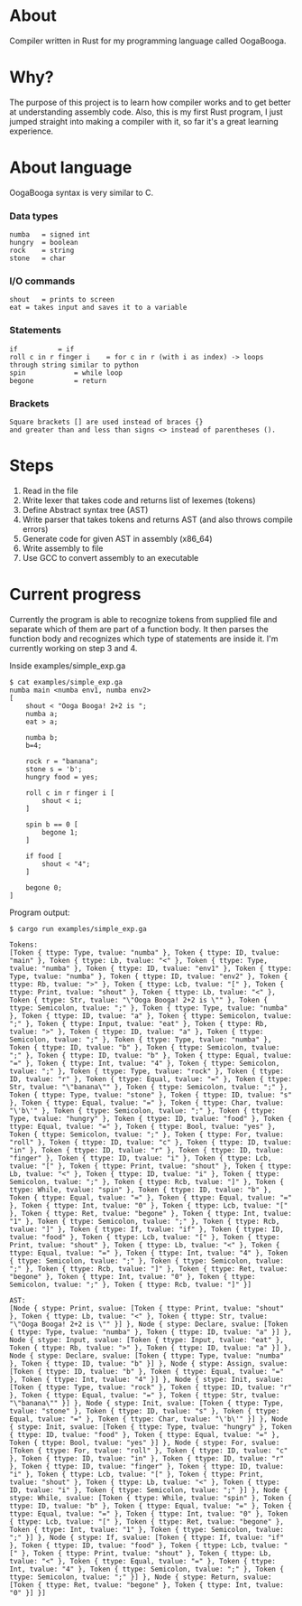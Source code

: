 # About

Compiler written in Rust for my programming language called OogaBooga.

# Why?

The purpose of this project is to learn how compiler works and to get better at understanding assembly code. Also, this is my first Rust program, I just jumped straight into making a compiler with it, so far it's a great learning experience.

# About language

OogaBooga syntax is very similar to C.

### Data types
```
numba 	= signed int
hungry 	= boolean
rock 	= string
stone 	= char
```
### I/O commands
```
shout	= prints to screen
eat	= takes input and saves it to a variable
```
### Statements
```
if			= if
roll c in r finger i	= for c in r (with i as index) -> loops through string similar to python
spin			= while loop
begone			= return
```
### Brackets
```
Square brackets [] are used instead of braces {}
and greater than and less than signs <> instead of parentheses ().
```

# Steps

1. Read in the file
2. Write lexer that takes code and returns list of lexemes (tokens)
3. Define Abstract syntax tree (AST)
4. Write parser that takes tokens and returns AST (and also throws compile errors)
5. Generate code for given AST in assembly (x86_64)
6. Write assembly to file
7. Use GCC to convert assembly to an executable

# Current progress

Currently the program is able to recognize tokens from supplied file and separate which of them are part of a function body.
It then parses the function body and recognizes which type of statements are inside it. I'm currently working on step 3 and 4.

Inside examples/simple_exp.ga

```
$ cat examples/simple_exp.ga 
numba main <numba env1, numba env2> 
[
	shout < "Ooga Booga! 2+2 is ";
	numba a;
	eat > a;

	numba b;
	b=4;

	rock r = "banana";
	stone s = 'b';
	hungry food = yes;
	
	roll c in r finger i [
		shout < i;
	]

	spin b == 0 [
		begone 1;
	]

	if food [
		shout < "4";
	]
	
	begone 0;
]
```

Program output:

```
$ cargo run examples/simple_exp.ga

Tokens:
[Token { ttype: Type, tvalue: "numba" }, Token { ttype: ID, tvalue: "main" }, Token { ttype: Lb, tvalue: "<" }, Token { ttype: Type, tvalue: "numba" }, Token { ttype: ID, tvalue: "env1" }, Token { ttype: Type, tvalue: "numba" }, Token { ttype: ID, tvalue: "env2" }, Token { ttype: Rb, tvalue: ">" }, Token { ttype: Lcb, tvalue: "[" }, Token { ttype: Print, tvalue: "shout" }, Token { ttype: Lb, tvalue: "<" }, Token { ttype: Str, tvalue: "\"Ooga Booga! 2+2 is \"" }, Token { ttype: Semicolon, tvalue: ";" }, Token { ttype: Type, tvalue: "numba" }, Token { ttype: ID, tvalue: "a" }, Token { ttype: Semicolon, tvalue: ";" }, Token { ttype: Input, tvalue: "eat" }, Token { ttype: Rb, tvalue: ">" }, Token { ttype: ID, tvalue: "a" }, Token { ttype: Semicolon, tvalue: ";" }, Token { ttype: Type, tvalue: "numba" }, Token { ttype: ID, tvalue: "b" }, Token { ttype: Semicolon, tvalue: ";" }, Token { ttype: ID, tvalue: "b" }, Token { ttype: Equal, tvalue: "=" }, Token { ttype: Int, tvalue: "4" }, Token { ttype: Semicolon, tvalue: ";" }, Token { ttype: Type, tvalue: "rock" }, Token { ttype: ID, tvalue: "r" }, Token { ttype: Equal, tvalue: "=" }, Token { ttype: Str, tvalue: "\"banana\"" }, Token { ttype: Semicolon, tvalue: ";" }, Token { ttype: Type, tvalue: "stone" }, Token { ttype: ID, tvalue: "s" }, Token { ttype: Equal, tvalue: "=" }, Token { ttype: Char, tvalue: "\'b\'" }, Token { ttype: Semicolon, tvalue: ";" }, Token { ttype: Type, tvalue: "hungry" }, Token { ttype: ID, tvalue: "food" }, Token { ttype: Equal, tvalue: "=" }, Token { ttype: Bool, tvalue: "yes" }, Token { ttype: Semicolon, tvalue: ";" }, Token { ttype: For, tvalue: "roll" }, Token { ttype: ID, tvalue: "c" }, Token { ttype: ID, tvalue: "in" }, Token { ttype: ID, tvalue: "r" }, Token { ttype: ID, tvalue: "finger" }, Token { ttype: ID, tvalue: "i" }, Token { ttype: Lcb, tvalue: "[" }, Token { ttype: Print, tvalue: "shout" }, Token { ttype: Lb, tvalue: "<" }, Token { ttype: ID, tvalue: "i" }, Token { ttype: Semicolon, tvalue: ";" }, Token { ttype: Rcb, tvalue: "]" }, Token { ttype: While, tvalue: "spin" }, Token { ttype: ID, tvalue: "b" }, Token { ttype: Equal, tvalue: "=" }, Token { ttype: Equal, tvalue: "=" }, Token { ttype: Int, tvalue: "0" }, Token { ttype: Lcb, tvalue: "[" }, Token { ttype: Ret, tvalue: "begone" }, Token { ttype: Int, tvalue: "1" }, Token { ttype: Semicolon, tvalue: ";" }, Token { ttype: Rcb, tvalue: "]" }, Token { ttype: If, tvalue: "if" }, Token { ttype: ID, tvalue: "food" }, Token { ttype: Lcb, tvalue: "[" }, Token { ttype: Print, tvalue: "shout" }, Token { ttype: Lb, tvalue: "<" }, Token { ttype: Equal, tvalue: "=" }, Token { ttype: Int, tvalue: "4" }, Token { ttype: Semicolon, tvalue: ";" }, Token { ttype: Semicolon, tvalue: ";" }, Token { ttype: Rcb, tvalue: "]" }, Token { ttype: Ret, tvalue: "begone" }, Token { ttype: Int, tvalue: "0" }, Token { ttype: Semicolon, tvalue: ";" }, Token { ttype: Rcb, tvalue: "]" }]

AST:
[Node { stype: Print, svalue: [Token { ttype: Print, tvalue: "shout" }, Token { ttype: Lb, tvalue: "<" }, Token { ttype: Str, tvalue: "\"Ooga Booga! 2+2 is \"" }] }, Node { stype: Declare, svalue: [Token { ttype: Type, tvalue: "numba" }, Token { ttype: ID, tvalue: "a" }] }, Node { stype: Input, svalue: [Token { ttype: Input, tvalue: "eat" }, Token { ttype: Rb, tvalue: ">" }, Token { ttype: ID, tvalue: "a" }] }, Node { stype: Declare, svalue: [Token { ttype: Type, tvalue: "numba" }, Token { ttype: ID, tvalue: "b" }] }, Node { stype: Assign, svalue: [Token { ttype: ID, tvalue: "b" }, Token { ttype: Equal, tvalue: "=" }, Token { ttype: Int, tvalue: "4" }] }, Node { stype: Init, svalue: [Token { ttype: Type, tvalue: "rock" }, Token { ttype: ID, tvalue: "r" }, Token { ttype: Equal, tvalue: "=" }, Token { ttype: Str, tvalue: "\"banana\"" }] }, Node { stype: Init, svalue: [Token { ttype: Type, tvalue: "stone" }, Token { ttype: ID, tvalue: "s" }, Token { ttype: Equal, tvalue: "=" }, Token { ttype: Char, tvalue: "\'b\'" }] }, Node { stype: Init, svalue: [Token { ttype: Type, tvalue: "hungry" }, Token { ttype: ID, tvalue: "food" }, Token { ttype: Equal, tvalue: "=" }, Token { ttype: Bool, tvalue: "yes" }] }, Node { stype: For, svalue: [Token { ttype: For, tvalue: "roll" }, Token { ttype: ID, tvalue: "c" }, Token { ttype: ID, tvalue: "in" }, Token { ttype: ID, tvalue: "r" }, Token { ttype: ID, tvalue: "finger" }, Token { ttype: ID, tvalue: "i" }, Token { ttype: Lcb, tvalue: "[" }, Token { ttype: Print, tvalue: "shout" }, Token { ttype: Lb, tvalue: "<" }, Token { ttype: ID, tvalue: "i" }, Token { ttype: Semicolon, tvalue: ";" }] }, Node { stype: While, svalue: [Token { ttype: While, tvalue: "spin" }, Token { ttype: ID, tvalue: "b" }, Token { ttype: Equal, tvalue: "=" }, Token { ttype: Equal, tvalue: "=" }, Token { ttype: Int, tvalue: "0" }, Token { ttype: Lcb, tvalue: "[" }, Token { ttype: Ret, tvalue: "begone" }, Token { ttype: Int, tvalue: "1" }, Token { ttype: Semicolon, tvalue: ";" }] }, Node { stype: If, svalue: [Token { ttype: If, tvalue: "if" }, Token { ttype: ID, tvalue: "food" }, Token { ttype: Lcb, tvalue: "[" }, Token { ttype: Print, tvalue: "shout" }, Token { ttype: Lb, tvalue: "<" }, Token { ttype: Equal, tvalue: "=" }, Token { ttype: Int, tvalue: "4" }, Token { ttype: Semicolon, tvalue: ";" }, Token { ttype: Semicolon, tvalue: ";" }] }, Node { stype: Return, svalue: [Token { ttype: Ret, tvalue: "begone" }, Token { ttype: Int, tvalue: "0" }] }]
```
